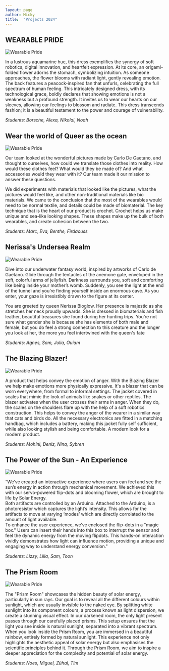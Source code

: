 ```yaml
---
layout: page
author: Micky
title:  "Projects 2024"
---
```


## WEARABLE PRIDE
![Wearable Pride](/assets/imgs/24_WEARABLEPRIDE.jpg)

In a lustrous aquamarine hue, this dress exemplifies the synergy of soft robotics, digital innovation, and heartfelt expression. At its core, an origami-folded flower adorns the stomach, symbolizing intuition. As someone approaches, the flower blooms with radiant light, gently revealing emotion. The back features a peacock-inspired fan that unfurls, celebrating the full spectrum of human feeling. This intricately designed dress, with its technological grace, boldly declares that showing emotions is not a weakness but a profound strength. It invites us to wear our hearts on our sleeves, allowing our feelings to blossom and radiate. This dress transcends fashion; it is a beautiful testament to the power and courage of vulnerability.

*Students: Borsche, Alexa, Nikolai, Noah*

## Wear the world of Queer as the ocean
![Wearable Pride](/assets/imgs/24_WEAR.jpg)

Our team looked at the wonderful pictures made by Carlo De Gaetano, and thought to ourselves, how could we translate those clothes into reality. How would these clothes feel? What would they be made of? And what accessories would they wear with it? Our team made it our mission to answer these questions.

We did experiments with materials that looked like the pictures, what the pictures would feel like, and other non-traditional materials like bio materials. We came to the conclusion that the most of the wearables would need to be normal textile, and details could be made of biomaterial. The key technique that is the heart of our product is crochet. Crochet helps us make unique and sea-like looking shapes. These shapes make up the bulk of both wearables, and create cohesion between the two.

*Students: Marc, Eva, Benthe, Firdaouss*



## Nerissa's Undersea Realm
![Wearable Pride](/assets/imgs/24_NERISSA.jpg)

Dive into our underwater fantasy world, inspired by artworks of Carlo de Gaetano. Glide through the tentacles of the anemone gate, enveloped in the soft, colorful arms of jellyfish. Darkness surrounds you, soft and comforting like being inside your mother’s womb. Suddenly, you see the light at the end of the tunnel and you’re finding yourself inside an enormous cave. As you enter, your gaze is irresistibly drawn to the figure at its center. 

You are greeted by queen Nerissa Bioglow. Her presence is majestic as she stretches her neck proudly upwards. She is dressed in biomaterials and fish leather, beautiful treasures she found during her hunting trips. You’re not sure what gender she is because she has elements of both male and female, but you do feel a strong connection to this creature and the longer you look at her, the more you feel intertwined with the queen's fate

*Students: Agnes, Sam, Julia, Ouiam*



## The Blazing Blazer!
![Wearable Pride](/assets/imgs/24_BLAZER.jpg)

A product that helps convey the emotion of anger. With the Blazing Blazer we help make emotions more physically expressive. It's a blazer that can be worn everywhere, from formal to informal settings. The jacket covered in scales that mimic the look of animals like snakes or other reptiles. The blazer activates when the user crosses their arms in anger. When they do, the scales on the shoulders flare up with the help of a soft robotics construction. This helps to convey the anger of the wearer in a similar way that cats and birds do. All the necessary electronics are fitted in a matching handbag, which includes a battery, making this jacket fully self sufficient, while also looking stylish and being comfortable. A modern look for a modern product.

*Students: Mohini, Deniz, Nina, Sybren*


## The Power of the Sun - An Experience 
![Wearable Pride](/assets/imgs/24_FLIPDOT.jpg)

“We’ve created an interactive experience where users can feel and see the sun’s energy in action through mechanical movement. We achieved this with our servo-powered flip-dots and blooming flower, which are brought to life by Solar Energy.       
Both artifacts are controlled by an Arduino. Attached to the Arduino, is a photoresistor which captures the light’s intensity. This allows for the artifacts to move at varying ‘modes’ which are directly corrolated to the amount of light available.                                                                                                                                                                     
To enhance the user experience, we’ve enclosed the flip-dots in a "magic box." Users can insert their hands into this box to interrupt the sensor and feel the dynamic energy from the moving flipdots. This hands-on interaction vividly demonstrates how light can influence motion, providing a unique and engaging way to understand energy conversion."

*Students: Lizzy, Lilia, Sam, Toon*

## The Prism Room 
![Wearable Pride](/assets/imgs/24_PRISM.jpg)

The "Prism Room" showcases the hidden beauty of solar energy, particularly in sun rays. Our goal is to reveal all the different colours within sunlight, which are usually invisible to the naked eye. By splitting white sunlight into its component colours, a process known as light dispersion, we create a stunning visual effect. In our darkened room, the only light present passes through our carefully placed prisms. This setup ensures that the light you see inside is natural sunlight, separated into a vibrant spectrum. When you look inside the Prism Room, you are immersed in a beautiful rainbow, entirely formed by natural sunlight. This experience not only highlights the aesthetic appeal of solar energy but also emphasises the scientific principles behind it. Through the Prism Room, we aim to inspire a deeper appreciation for the complexity and potential of solar energy.

*Students: Noes, Miguel, Zühal, Tim*



